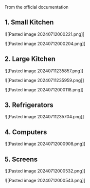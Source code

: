 From the official documentation

## 1. Small Kitchen

![[Pasted image 20240712000221.png]]

![[Pasted image 20240712000204.png]]

## 2. Large Kitchen

![[Pasted image 20240711235857.png]]

![[Pasted image 20240711235959.png]]

![[Pasted image 20240712000118.png]]

## 3. Refrigerators

![[Pasted image 20240711235704.png]]

## 4. Computers

![[Pasted image 20240712000908.png]]


## 5. Screens

![[Pasted image 20240712000532.png]]

![[Pasted image 20240712000543.png]]







